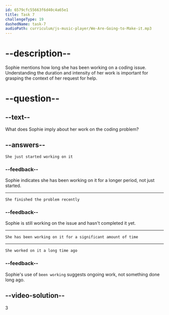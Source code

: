 ```yaml
---
id: 6579cfc55663f6d40c4a65e1
title: Task 7
challengeType: 19
dashedName: task-7
audioPath: curriculum/js-music-player/We-Are-Going-to-Make-it.mp3
---
```


<!--
AUDIO REFERENCE: 
Sophie: "I've been working on it for a while."
-->

# --description--

Sophie mentions how long she has been working on a coding issue. Understanding the duration and intensity of her work is important for grasping the context of her request for help.

# --question--

## --text--

What does Sophie imply about her work on the coding problem?

## --answers--

`She just started working on it`

### --feedback--

Sophie indicates she has been working on it for a longer period, not just started.

---

`She finished the problem recently`

### --feedback--

Sophie is still working on the issue and hasn't completed it yet.

---

`She has been working on it for a significant amount of time`

---

`She worked on it a long time ago`

### --feedback--

Sophie's use of `been working` suggests ongoing work, not something done long ago.

## --video-solution--

3
